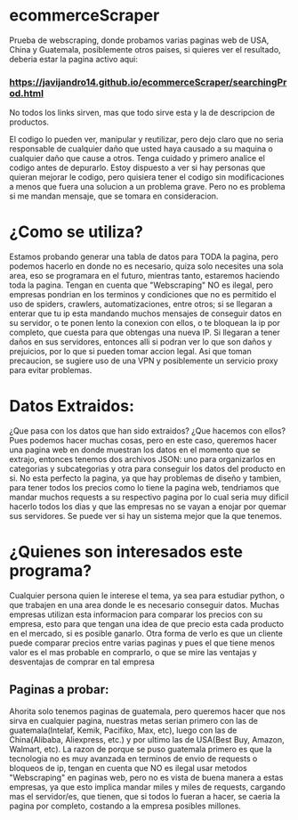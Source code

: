 # ecommerceScraper
Prueba de webscraping, donde probamos varias paginas web de USA, China y Guatemala, posiblemente otros paises, si quieres ver el resultado, deberia estar la pagina activo aqui: 

### https://javijandro14.github.io/ecommerceScraper/searchingProd.html 

No todos los links sirven, mas que todo sirve esta y la de descripcion de productos.

El codigo lo pueden ver, manipular y reutilizar, pero dejo claro que no seria responsable de cualquier daño que usted haya causado a su maquina o cualquier daño que cause a otros. Tenga cuidado y primero analice el codigo antes de depurarlo. Estoy dispuesto a ver si hay personas que quieran mejorar le codigo, pero quisiera tener el codigo sin modificaciones a menos que fuera una solucion a un problema grave. Pero no es problema si me mandan mensaje, que se tomara en consideracion.

# ¿Como se utiliza?
Estamos probando generar una tabla de datos para TODA la pagina, pero podemos hacerlo en donde no es necesario, quiza solo necesites una sola area, eso se programara en el futuro, mientras tanto, estaremos haciendo toda la pagina. Tengan en cuenta que "Webscraping" NO es ilegal, pero empresas pondrian en los terminos y condiciones que no es permitido el uso de spiders, crawlers, automatizaciones, entre otros; si se llegaran a enterar que tu ip esta mandando muchos mensajes de conseguir datos en su servidor, o te ponen lento la conexion con ellos, o te bloquean la ip por completo, que cuesta para que obtengas una nueva IP. Si llegaran a tener daños en sus servidores, entonces alli si podran ver lo que son daños y prejuicios, por lo que si pueden tomar accion legal. Asi que toman precaucion, se sugiere uso de una VPN y posiblemente un servicio proxy para evitar problemas.

# Datos Extraidos:
¿Que pasa con los datos que han sido extraidos? ¿Que hacemos con ellos? Pues podemos hacer muchas cosas, pero en este caso, queremos hacer una pagina web en donde muestran los datos en el momento que se extrajo, entonces tenemos dos archivos JSON: uno para organizarlos en categorias y subcategorias y otra para conseguir los datos del producto en si. No esta perfecto la pagina, ya que hay problemas de diseño y tambien, para tener todos los precios como lo tiene la pagina web, tendriamos que mandar muchos requests a su respectivo pagina por lo cual seria muy dificil hacerlo todos los dias y que las empresas no se vayan a enojar por quemar sus servidores. Se puede ver si hay un sistema mejor que la que tenemos.

# ¿Quienes son interesados este programa?
Cualquier persona quien le interese el tema, ya sea para estudiar python, o que trabajen en una area donde le es necesario conseguir datos. Muchas empresas utilizan esta informacion para comparar los precios con su empresa, esto para que tengan una idea de que precio esta cada producto en el mercado, si es posible ganarlo. Otra forma de verlo es que un cliente puede comparar precios entre varias paginas y pues el que tiene menos valor es el mas probable en comprarlo, o que se mire las ventajas y desventajas de comprar en tal empresa

## Paginas a probar:
Ahorita solo tenemos paginas de guatemala, pero queremos hacer que nos sirva en cualquier pagina, nuestras metas serian primero con las de guatemala(Intelaf, Kemik, Pacifiko, Max, etc), luego con las de China(Alibaba, Aliexpress, etc.) y por ultimo las de USA(Best Buy, Amazon, Walmart, etc). La razon de porque se puso guatemala primero es que la tecnologia no es muy avanzada en terminos de envio de requests o bloqueos de ip, tengan en cuenta que NO es ilegal usar metodos "Webscraping" en paginas web, pero no es vista de buena manera a estas empresas, ya que esto implica mandar miles y miles de requests, cargando mas el servidor/es, que tienen, que si todos lo fueran a hacer, se caeria la pagina por completo, costando a la empresa posibles millones.


